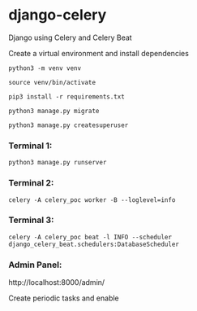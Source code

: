 # django-celery
Django using Celery and Celery Beat

Create a virtual environment and install dependencies

```
python3 -m venv venv

source venv/bin/activate

pip3 install -r requirements.txt

python3 manage.py migrate

python3 manage.py createsuperuser
```
### Terminal 1:

`python3 manage.py runserver`

### Terminal 2:

`celery -A celery_poc worker -B --loglevel=info`

### Terminal 3:

`celery -A celery_poc beat -l INFO --scheduler django_celery_beat.schedulers:DatabaseScheduler`

### Admin Panel:

http://localhost:8000/admin/

Create periodic tasks and enable
